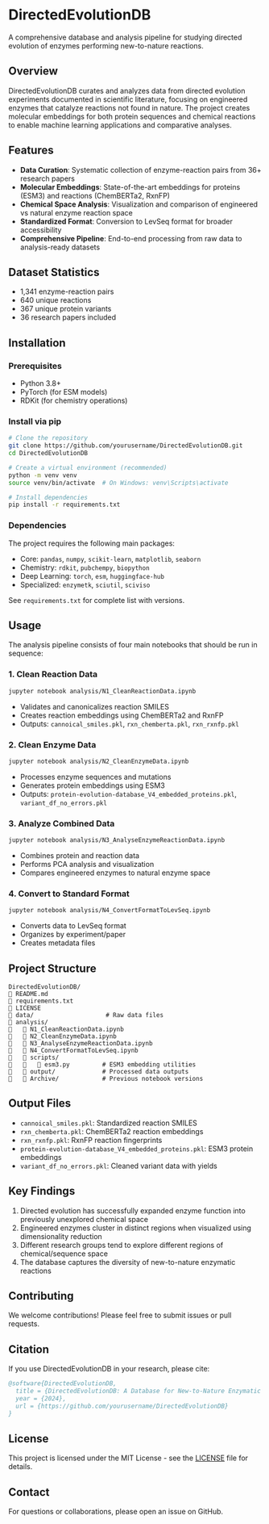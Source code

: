 # DirectedEvolutionDB

A comprehensive database and analysis pipeline for studying directed evolution of enzymes performing new-to-nature reactions.

## Overview

DirectedEvolutionDB curates and analyzes data from directed evolution experiments documented in scientific literature, focusing on engineered enzymes that catalyze reactions not found in nature. The project creates molecular embeddings for both protein sequences and chemical reactions to enable machine learning applications and comparative analyses.

## Features

- **Data Curation**: Systematic collection of enzyme-reaction pairs from 36+ research papers
- **Molecular Embeddings**: State-of-the-art embeddings for proteins (ESM3) and reactions (ChemBERTa2, RxnFP)
- **Chemical Space Analysis**: Visualization and comparison of engineered vs natural enzyme reaction space
- **Standardized Format**: Conversion to LevSeq format for broader accessibility
- **Comprehensive Pipeline**: End-to-end processing from raw data to analysis-ready datasets

## Dataset Statistics

- 1,341 enzyme-reaction pairs
- 640 unique reactions
- 367 unique protein variants
- 36 research papers included

## Installation

### Prerequisites

- Python 3.8+
- PyTorch (for ESM models)
- RDKit (for chemistry operations)

### Install via pip

```bash
# Clone the repository
git clone https://github.com/yourusername/DirectedEvolutionDB.git
cd DirectedEvolutionDB

# Create a virtual environment (recommended)
python -m venv venv
source venv/bin/activate  # On Windows: venv\Scripts\activate

# Install dependencies
pip install -r requirements.txt
```

### Dependencies

The project requires the following main packages:
- Core: `pandas`, `numpy`, `scikit-learn`, `matplotlib`, `seaborn`
- Chemistry: `rdkit`, `pubchempy`, `biopython`
- Deep Learning: `torch`, `esm`, `huggingface-hub`
- Specialized: `enzymetk`, `sciutil`, `sciviso`

See `requirements.txt` for complete list with versions.

## Usage

The analysis pipeline consists of four main notebooks that should be run in sequence:

### 1. Clean Reaction Data
```bash
jupyter notebook analysis/N1_CleanReactionData.ipynb
```
- Validates and canonicalizes reaction SMILES
- Creates reaction embeddings using ChemBERTa2 and RxnFP
- Outputs: `cannoical_smiles.pkl`, `rxn_chemberta.pkl`, `rxn_rxnfp.pkl`

### 2. Clean Enzyme Data
```bash
jupyter notebook analysis/N2_CleanEnzymeData.ipynb
```
- Processes enzyme sequences and mutations
- Generates protein embeddings using ESM3
- Outputs: `protein-evolution-database_V4_embedded_proteins.pkl`, `variant_df_no_errors.pkl`

### 3. Analyze Combined Data
```bash
jupyter notebook analysis/N3_AnalyseEnzymeReactionData.ipynb
```
- Combines protein and reaction data
- Performs PCA analysis and visualization
- Compares engineered enzymes to natural enzyme space

### 4. Convert to Standard Format
```bash
jupyter notebook analysis/N4_ConvertFormatToLevSeq.ipynb
```
- Converts data to LevSeq format
- Organizes by experiment/paper
- Creates metadata files

## Project Structure

```
DirectedEvolutionDB/
   README.md
   requirements.txt
   LICENSE
   data/                    # Raw data files
   analysis/
      N1_CleanReactionData.ipynb
      N2_CleanEnzymeData.ipynb
      N3_AnalyseEnzymeReactionData.ipynb
      N4_ConvertFormatToLevSeq.ipynb
      scripts/
         esm3.py         # ESM3 embedding utilities
      output/             # Processed data outputs
      Archive/            # Previous notebook versions
```

## Output Files

- `cannoical_smiles.pkl`: Standardized reaction SMILES
- `rxn_chemberta.pkl`: ChemBERTa2 reaction embeddings
- `rxn_rxnfp.pkl`: RxnFP reaction fingerprints
- `protein-evolution-database_V4_embedded_proteins.pkl`: ESM3 protein embeddings
- `variant_df_no_errors.pkl`: Cleaned variant data with yields

## Key Findings

1. Directed evolution has successfully expanded enzyme function into previously unexplored chemical space
2. Engineered enzymes cluster in distinct regions when visualized using dimensionality reduction
3. Different research groups tend to explore different regions of chemical/sequence space
4. The database captures the diversity of new-to-nature enzymatic reactions

## Contributing

We welcome contributions! Please feel free to submit issues or pull requests.

## Citation

If you use DirectedEvolutionDB in your research, please cite:

```bibtex
@software{DirectedEvolutionDB,
  title = {DirectedEvolutionDB: A Database for New-to-Nature Enzymatic Reactions},
  year = {2024},
  url = {https://github.com/yourusername/DirectedEvolutionDB}
}
```

## License

This project is licensed under the MIT License - see the [LICENSE](LICENSE) file for details.

## Contact

For questions or collaborations, please open an issue on GitHub.